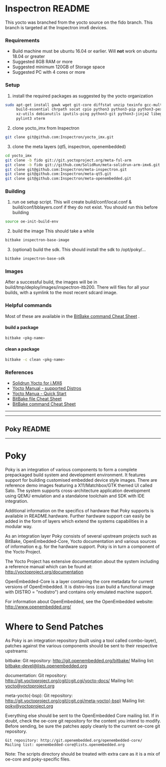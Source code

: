 Inspectron README
====
This yocto was branched from the yocto source on the fido branch. This branch is targeted at the Inspectron imx6 devices. 

### Requirements

* Build machine must be ubuntu 16.04 or earlier. Will **not** work on ubuntu 18.04 or greater
* Suggested 8GB RAM or more
* Suggested minimum 120GB of Storage space
* Suggested PC with 4 cores or more

### Setup
1) install the required packages as suggested by the yocto organization
``` bash
sudo apt-get install gawk wget git-core diffstat unzip texinfo gcc-multilib \
     build-essential chrpath socat cpio python3 python3-pip python3-pexpect \
     xz-utils debianutils iputils-ping python3-git python3-jinja2 libegl1-mesa libsdl1.2-dev \
     pylint3 xterm
```
2) clone yocto_imx from Inspectron
``` bash
git clone git@github.com:Inspectron/yocto_imx.git
```

3) clone the meta layers (qt5, inspectron, openembedded)
``` bash
cd yocto_imx
git clone -b fido git://git.yoctoproject.org/meta-fsl-arm
git clone -b fido git://github.com/SolidRun/meta-solidrun-arm-imx6.git
git clone git@github.com:Inspectron/meta-inspectron.git
git clone git@github.com:Inspectron/meta-qt5.git
git clone git@github.com:Inspectron/meta-openembedded.git
```

### Building
1) run oe setup script. This will create build/conf/local.conf & build/conf/bblayers.conf if they do not exist. You should run this before building
``` bash
source oe-init-build-env
```

2) build the image
This should take a while
``` bash
bitbake inspectron-base-image
```

3) (optional) build the sdk. This should install the sdk to /opt/poky/...
``` bash
bitbake inspectron-base-sdk
```

### Images
After a successful build, the images will be in build/tmp/deploy/images/inspectron-itb200. There will files for all your builds, with a symlink to the most recent sdcard image.

### Helpful commands
Most of these are available in the [BitBake command Cheat Sheet](https://www.openembedded.org/wiki/Bitbake_cheat_sheet) .

#### build a package
``` bash
bitbake <pkg-name>
```

#### clean a package
``` bash
bitbake -c clean <pkg-name>
```


### References 
* [Solidrun Yocto for i.MX6](https://solidrun.atlassian.net/wiki/spaces/developer/pages/287277558/Yocto+for+i.MX6)
* [Yocto Manual - supported Distros](https://www.yoctoproject.org/docs/2.4.1/ref-manual/ref-manual.html#detailed-supported-distros)
* [Yocto Manua - Quick Start](https://www.yoctoproject.org/docs/2.4.1/yocto-project-qs/yocto-project-qs.html)
* [BitBake file Cheat Sheet](https://elinux.org/Bitbake_Cheat_Sheet)
* [BitBake command Cheat Sheet](https://www.openembedded.org/wiki/Bitbake_cheat_sheet)

---
---
Poky README
---
---

Poky
====

Poky is an integration of various components to form a complete prepackaged
build system and development environment. It features support for building
customised embedded device style images. There are reference demo images
featuring a X11/Matchbox/GTK themed UI called Sato. The system supports
cross-architecture application development using QEMU emulation and a
standalone toolchain and SDK with IDE integration.

Additional information on the specifics of hardware that Poky supports
is available in README.hardware. Further hardware support can easily be added
in the form of layers which extend the systems capabilities in a modular way.

As an integration layer Poky consists of several upstream projects such as 
BitBake, OpenEmbedded-Core, Yocto documentation and various sources of information 
e.g. for the hardware support. Poky is in turn a component of the Yocto Project.

The Yocto Project has extensive documentation about the system including a 
reference manual which can be found at:
    http://yoctoproject.org/documentation

OpenEmbedded-Core is a layer containing the core metadata for current versions
of OpenEmbedded. It is distro-less (can build a functional image with
DISTRO = "nodistro") and contains only emulated machine support.

For information about OpenEmbedded, see the OpenEmbedded website:
    http://www.openembedded.org/

Where to Send Patches
=====================

As Poky is an integration repository (built using a tool called combo-layer),
patches against the various components should be sent to their respective
upstreams:

bitbake:
    Git repository: http://git.openembedded.org/bitbake/
    Mailing list: bitbake-devel@lists.openembedded.org

documentation:
    Git repository: http://git.yoctoproject.org/cgit/cgit.cgi/yocto-docs/
    Mailing list: yocto@yoctoproject.org

meta-yocto(-bsp):
    Git repository: http://git.yoctoproject.org/cgit/cgit.cgi/meta-yocto(-bsp)
    Mailing list: poky@yoctoproject.org

Everything else should be sent to the OpenEmbedded Core mailing list.  If in
doubt, check the oe-core git repository for the content you intend to modify.
Before sending, be sure the patches apply cleanly to the current oe-core git
repository.

    Git repository: http://git.openembedded.org/openembedded-core/
    Mailing list: openembedded-core@lists.openembedded.org

Note: The scripts directory should be treated with extra care as it is a mix of
oe-core and poky-specific files.
